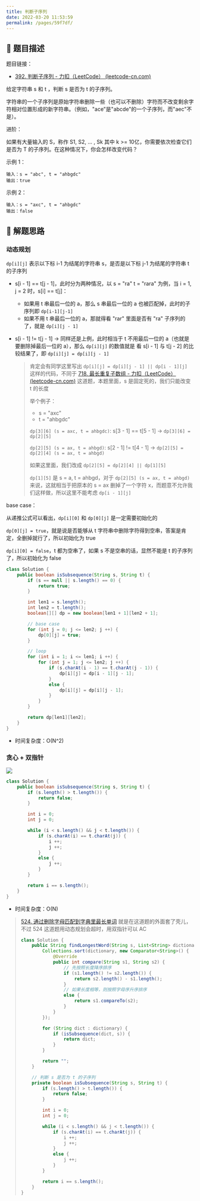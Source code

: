 ```yaml
---
title: 判断子序列
date: 2022-03-20 11:53:59
permalink: /pages/59f7df/
---
```


## 📃 题目描述

题目链接：

- [392. 判断子序列 - 力扣（LeetCode） (leetcode-cn.com)](https://leetcode-cn.com/problems/is-subsequence/)

给定字符串 s 和 t ，判断 s 是否为 t 的子序列。

字符串的一个子序列是原始字符串删除一些（也可以不删除）字符而不改变剩余字符相对位置形成的新字符串。（例如，"ace"是"abcde"的一个子序列，而"aec"不是）。

进阶：

如果有大量输入的 S，称作 S1, S2, ... , Sk 其中 k >= 10亿，你需要依次检查它们是否为 T 的子序列。在这种情况下，你会怎样改变代码？

示例 1：

```
输入：s = "abc", t = "ahbgdc"
输出：true
```

示例 2：

```
输入：s = "axc", t = "ahbgdc"
输出：false
```

## 🔔 解题思路

### 动态规划

`dp[i][j]` 表示以下标 i-1 为结尾的字符串 s，是否是以下标 j-1 为结尾的字符串 t 的子序列

- s[i - 1] == t[j - 1]，此时分为两种情况，以 s = "ra" t = "rara" 为例，当 i = 1, j = 2 时，s[i] == t[j]：

  - 如果用 t 串最后一位的 a，那么 s 串最后一位的 a 也被匹配掉，此时的子序列即 `dp[i-1][j-1]`
  - 如果不用 t 串最后一位的 a，那就得看 "rar" 里面是否有 "ra" 子序列的了，就是 `dp[i][j - 1]`

- s[i - 1] != t[j - 1] -> 同样还是上例，此时相当于 t 不用最后一位的 a（也就是要删除掉最后一位的 a），那么 `dp[i][j]` 的数值就是 看 s[i - 1] 与 t[j - 2] 的比较结果了，即 `dp[i][j] = dp[i][j - 1]`

  > 肯定会有同学这里写出 `dp[i][j] = dp[i][j - 1] || dp[i - 1][j]` 这样的代码，不同于 [718. 最长重复子数组 - 力扣（LeetCode） (leetcode-cn.com)](https://leetcode-cn.com/problems/maximum-length-of-repeated-subarray/) 这道题，本题里面，s 是固定死的，我们只能改变 t 的长度
  >
  > 举个例子：
  >
  > - s = "axc" 
  > - t = "ahbgdc"
  >
  > `dp[3][6] (s = axc, t = ahbgdc)`: s[3 - 1] == t[5 - 1] -> `dp[3][6] = dp[2][5]` 
  >
  > `dp[2][5] (s = ax, t = ahbgd)`: s[2 - 1] != t[4 - 1] -> `dp[2][5] = dp[2][4] (s = ax, t = ahbgd)`
  >
  > 如果这里面，我们改成 `dp[2][5] = dp[2][4] || dp[1][5]`
  >
  > `dp[1][5]` 是 s = a, t = ahbgd，对于 `dp[2][5] (s = ax, t = ahbgd)` 来说，这就相当于把原本的 s = ax 删掉了一个字符 x，而题意不允许我们这样做，所以这里不能考虑 `dp[i - 1][j]`

base case：

从递推公式可以看出，`dp[i][0]` 和 `dp[0][j]` 是一定需要初始化的

`dp[0][j] = true`，就是说是否能够从 t 字符串中删除字符得到空串，答案是肯定，全删掉就行了，所以初始化为 true

`dp[i][0] = false`，t 都为空串了，如果 s 不是空串的话，显然不能是 t 的子序列了，所以初始化为 false


```java
class Solution {
    public boolean isSubsequence(String s, String t) {
        if (s == null || s.length() == 0) {
            return true;
        }

        int len1 = s.length();
        int len2 = t.length();
        boolean[][] dp = new boolean[len1 + 1][len2 + 1];

        // base case
        for (int j = 0; j <= len2; j ++) {
            dp[0][j] = true;
        }

        // loop
        for (int i = 1; i <= len1; i ++) {
            for (int j = 1; j <= len2; j ++) {
                if (s.charAt(i - 1) == t.charAt(j - 1)) {
                    dp[i][j] = dp[i - 1][j - 1];
                }
                else {
                    dp[i][j] = dp[i][j - 1];
                }
            }
        }

        return dp[len1][len2];
    }
}
```

- 时间复杂度：O(N^2)

### 贪心 + 双指针

![](https://cs-wiki.oss-cn-shanghai.aliyuncs.com/img/image-20220730131203932.png)

```java
class Solution {
    public boolean isSubsequence(String s, String t) {
        if (s.length() > t.length()) {
            return false;
        }

        int i = 0;
        int j = 0;

        while (i < s.length() && j < t.length()) {
            if (s.charAt(i) == t.charAt(j)) {
                i ++;
                j ++;
            }
            else {
                j ++;
            }
        }

        return i == s.length();
    }
}
```

- 时间复杂度：O(N)

> [524. 通过删除字母匹配到字典里最长单词](https://leetcode.cn/problems/longest-word-in-dictionary-through-deleting/) 就是在这道题的外面套了壳儿，不过 524 这道题用动态规划会超时，用双指针可以 AC
>
> ```java
> class Solution {
>     public String findLongestWord(String s, List<String> dictionary) {
>         Collections.sort(dictionary, new Comparator<String>() {
>             @Override
>             public int compare(String s1, String s2) {
>                 // 先按照长度降序排序
>                 if (s1.length() != s2.length()) {
>                     return s2.length() - s1.length();
>                 }
>                 // 如果长度相等，则按照字母序升序排序
>                 else {
>                     return s1.compareTo(s2);
>                 }
>             }
>         });
> 
>         for (String dict : dictionary) {
>             if (isSubsequence(dict, s)) {
>                 return dict;
>             }
>         }
> 
>         return "";
>     }
> 
>     // 判断 s 是否为 t 的子序列
>     private boolean isSubsequence(String s, String t) {
>         if (s.length() > t.length()) {
>             return false;
>         }
> 
>         int i = 0;
>         int j = 0;
> 
>         while (i < s.length() && j < t.length()) {
>             if (s.charAt(i) == t.charAt(j)) {
>                 i ++;
>                 j ++;
>             }
>             else {
>                 j ++;
>             }
>         }
> 
>         return i == s.length();
>     }
> }
> ```
